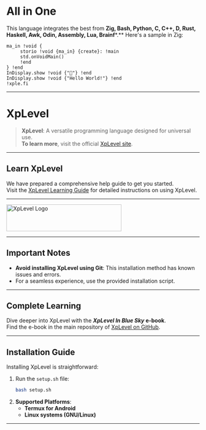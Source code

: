 # **All in One**
This language integrates the best from **Zig, Bash, Python, C, C++, D, Rust, Haskell, Awk, Odin, Assembly, Lua, Brainf***.** Here's a sample in Zig:

```zig
ma_in !void {
     storio !void {ma_in} {create}: !main
     std.onVoidMain()
     !end
} !end
InDisplay.show !void {"🤗"} !end
InDisplay.show !void {"Hello World!"} !end
!xple.fi
```

---

# **XpLevel**
> **XpLevel**: A versatile programming language designed for universal use.  
**To learn more**, visit the official [XpLevel site](http://xp.ct.ws).

---

## **Learn XpLevel**
We have prepared a comprehensive help guide to get you started.  
Visit the [XpLevel Learning Guide](http://learnxpl.fwh.is/) for detailed instructions on using XpLevel.

---

<img src="http://xp.ct.ws/xplevel~2.jpg" alt="XpLevel Logo" height="70" width="300"/>

---

## **Important Notes**
- **Avoid installing XpLevel using Git**: This installation method has known issues and errors.
- For a seamless experience, use the provided installation script.

---

## **Complete Learning**
Dive deeper into XpLevel with the **_XpLevel In Blue Sky_ e-book**.  
Find the e-book in the main repository of [XpLevel on GitHub](https://github.com/xplevel).

---

## **Installation Guide**
Installing XpLevel is straightforward:
1. Run the `setup.sh` file:
   ```bash
   bash setup.sh
   ```
2. **Supported Platforms**:
   - **Termux for Android**
   - **Linux systems (GNU/Linux)**

---
